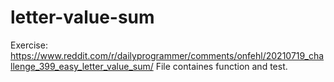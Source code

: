 # letter-value-sum
Exercise: https://www.reddit.com/r/dailyprogrammer/comments/onfehl/20210719_challenge_399_easy_letter_value_sum/
File containes function and test.
